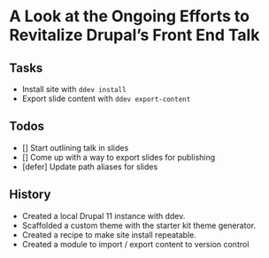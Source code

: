 # A Look at the Ongoing Efforts to Revitalize Drupal’s Front End Talk

## Tasks

- Install site with `ddev install`
- Export slide content with `ddev export-content`

## Todos

- [] Start outlining talk in slides
- [] Come up with a way to export slides for publishing
- [defer] Update path aliases for slides

## History

- Created a local Drupal 11 instance with ddev.
- Scaffolded a custom theme with the starter kit theme generator.
- Created a recipe to make site install repeatable.
- Created a module to import / export content to version control
